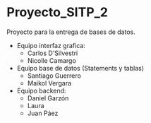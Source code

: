 # Proyecto_SITP_2
Proyecto para la entrega de bases de datos.

* Equipo interfaz grafica:
   * Carlos D'Silvestri
   * Nicolle Camargo
* Equipo base de datos (Statements y tablas)
   * Santiago Guerrero
   * Maikol Vergara
* Equipo backend:
  * Daniel Garzón
  * Laura
  * Juan Páez
